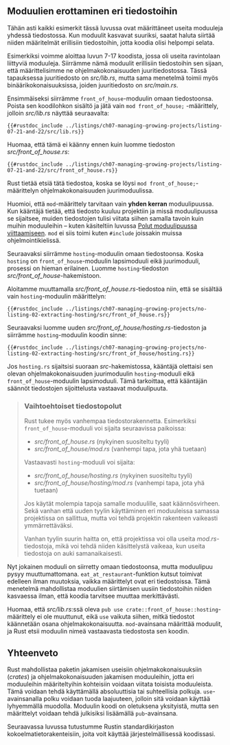 ## Moduulien erottaminen eri tiedostoihin

Tähän asti kaikki esimerkit tässä luvussa ovat määrittäneet useita moduuleja yhdessä tiedostossa. Kun moduulit kasvavat suuriksi, saatat haluta siirtää niiden määritelmät erillisiin tiedostoihin, jotta koodia olisi helpompi selata.

Esimerkiksi voimme aloittaa luvun 7-17 koodista, jossa oli useita ravintolaan liittyviä moduuleja. Siirrämme nämä moduulit erillisiin tiedostoihin sen sijaan, että määrittelisimme ne ohjelmakokonaisuuden juuritiedostossa. Tässä tapauksessa juuritiedosto on _src/lib.rs_, mutta sama menetelmä toimii myös binäärikokonaisuuksissa, joiden juuritiedosto on _src/main.rs_.

Ensimmäiseksi siirrämme `front_of_house`-moduulin omaan tiedostoonsa. Poista sen koodilohkon sisältö ja jätä vain `mod front_of_house;` -määrittely, jolloin _src/lib.rs_ näyttää seuraavalta:

```rust,ignore,does_not_compile
{{#rustdoc_include ../listings/ch07-managing-growing-projects/listing-07-21-and-22/src/lib.rs}}
```

Huomaa, että tämä ei käänny ennen kuin luomme tiedoston _src/front_of_house.rs_:

```rust,ignore
{{#rustdoc_include ../listings/ch07-managing-growing-projects/listing-07-21-and-22/src/front_of_house.rs}}
```

Rust tietää etsiä tätä tiedostoa, koska se löysi `mod front_of_house;`-määrittelyn ohjelmakokonaisuuden juurimoduulissa.

Huomioi, että `mod`-määrittely tarvitaan vain **yhden kerran** moduulipuussa. Kun kääntäjä tietää, että tiedosto kuuluu projektiin ja missä moduulipuussa se sijaitsee, muiden tiedostojen tulisi viitata siihen samalla tavoin kuin muihin moduuleihin – kuten käsiteltiin luvussa [Polut moduulipuussa viittaamiseen](ch07-03-paths-for-referring-to-an-item-in-the-module-tree.html). `mod` ei siis toimi kuten `#include` joissakin muissa ohjelmointikielissä.

Seuraavaksi siirrämme `hosting`-moduulin omaan tiedostoonsa. Koska `hosting` on `front_of_house`-moduulin lapsimoduuli eikä juurimoduuli, prosessi on hieman erilainen. Luomme `hosting`-tiedoston _src/front_of_house_-hakemistoon.

Aloitamme muuttamalla _src/front_of_house.rs_-tiedostoa niin, että se sisältää vain `hosting`-moduulin määrittelyn:

```rust,ignore
{{#rustdoc_include ../listings/ch07-managing-growing-projects/no-listing-02-extracting-hosting/src/front_of_house.rs}}
```

Seuraavaksi luomme uuden _src/front_of_house/hosting.rs_-tiedoston ja siirrämme `hosting`-moduulin koodin sinne:

```rust,ignore
{{#rustdoc_include ../listings/ch07-managing-growing-projects/no-listing-02-extracting-hosting/src/front_of_house/hosting.rs}}
```

Jos `hosting.rs` sijaitsisi suoraan _src_-hakemistossa, kääntäjä olettaisi sen olevan ohjelmakokonaisuuden juurimoduulin `hosting`-moduuli eikä `front_of_house`-moduulin lapsimoduuli. Tämä tarkoittaa, että kääntäjän säännöt tiedostojen sijoittelusta vastaavat moduulipuuta.

> ### Vaihtoehtoiset tiedostopolut
>
> Rust tukee myös vanhempaa tiedostorakennetta. Esimerkiksi `front_of_house`-moduuli voi sijaita seuraavissa paikoissa:
>
> - _src/front_of_house.rs_ (nykyinen suositeltu tyyli)
> - _src/front_of_house/mod.rs_ (vanhempi tapa, jota yhä tuetaan)
>
> Vastaavasti `hosting`-moduuli voi sijaita:
>
> - _src/front_of_house/hosting.rs_ (nykyinen suositeltu tyyli)
> - _src/front_of_house/hosting/mod.rs_ (vanhempi tapa, jota yhä tuetaan)
>
> Jos käytät molempia tapoja samalle moduulille, saat käännösvirheen. Sekä vanhan että uuden tyylin käyttäminen eri moduuleissa samassa projektissa on sallittua, mutta voi tehdä projektin rakenteen vaikeasti ymmärrettäväksi.
>
> Vanhan tyylin suurin haitta on, että projektissa voi olla useita _mod.rs_-tiedostoja, mikä voi tehdä niiden käsittelystä vaikeaa, kun useita tiedostoja on auki samanaikaisesti.

Nyt jokainen moduuli on siirretty omaan tiedostoonsa, mutta moduulipuu pysyy muuttumattomana. `eat_at_restaurant`-funktion kutsut toimivat edelleen ilman muutoksia, vaikka määrittelyt ovat eri tiedostoissa. Tämä menetelmä mahdollistaa moduulien siirtämisen uusiin tiedostoihin niiden kasvaessa ilman, että koodia tarvitsee muuttaa merkittävästi.

Huomaa, että _src/lib.rs_:ssä oleva `pub use crate::front_of_house::hosting`-määrittely ei ole muuttunut, eikä `use` vaikuta siihen, mitkä tiedostot käännetään osana ohjelmakokonaisuutta. `mod`-avainsana määrittää moduulit, ja Rust etsii moduulin nimeä vastaavasta tiedostosta sen koodin.

## Yhteenveto

Rust mahdollistaa paketin jakamisen useisiin ohjelmakokonaisuuksiin (*crates*) ja ohjelmakokonaisuuden jakamisen moduuleihin, jotta eri moduuleihin määriteltyihin kohteisiin voidaan viitata toisista moduuleista. Tämä voidaan tehdä käyttämällä absoluuttisia tai suhteellisia polkuja. `use`-avainsanalla polku voidaan tuoda laajuuteen, jolloin sitä voidaan käyttää lyhyemmällä muodolla. Moduulin koodi on oletuksena yksityistä, mutta sen määrittelyt voidaan tehdä julkisiksi lisäämällä `pub`-avainsana.

Seuraavassa luvussa tutustumme Rustin standardikirjaston kokoelmatietorakenteisiin, joita voit käyttää järjestelmällisessä koodissasi.

